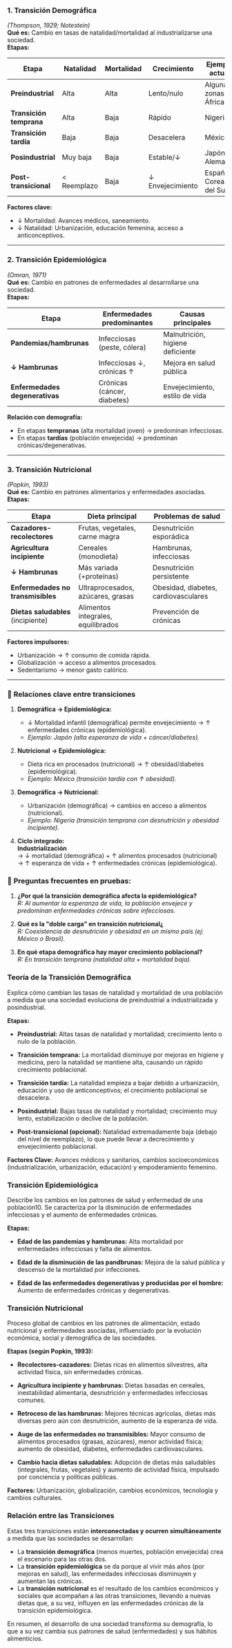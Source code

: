 ### **1. Transición Demográfica**  
*(Thompson, 1929; Notestein)*  
**Qué es:** Cambio en tasas de natalidad/mortalidad al industrializarse una sociedad.  
**Etapas:**  

| **Etapa**               | Natalidad   | Mortalidad | Crecimiento      | Ejemplo actual        |
| ----------------------- | ----------- | ---------- | ---------------- | --------------------- |
| **Preindustrial**       | Alta        | Alta       | Lento/nulo       | Algunas zonas África  |
| **Transición temprana** | Alta        | Baja       | Rápido           | Nigeria               |
| **Transición tardía**   | Baja        | Baja       | Desacelera       | México                |
| **Posindustrial**       | Muy baja    | Baja       | Estable/↓        | Japón, Alemania       |
| **Post-transicional**   | < Reemplazo | Baja       | ↓ Envejecimiento | España, Corea del Sur |

**Factores clave:**  
- ↓ Mortalidad: Avances médicos, saneamiento.  
- ↓ Natalidad: Urbanización, educación femenina, acceso a anticonceptivos.  

---

### **2. Transición Epidemiológica**  
*(Omran, 1971)*  
**Qué es:** Cambio en patrones de enfermedades al desarrollarse una sociedad.  
**Etapas:**  

| **Etapa**                          | Enfermedades predominantes      | Causas principales               |
|------------------------------------|----------------------------------|----------------------------------|
| **Pandemias/hambrunas**            | Infecciosas (peste, cólera)     | Malnutrición, higiene deficiente |
| **↓ Hambrunas**                    | Infecciosas ↓, crónicas ↑       | Mejora en salud pública          |
| **Enfermedades degenerativas**     | Crónicas (cáncer, diabetes)     | Envejecimiento, estilo de vida   |

**Relación con demografía:**  
- En etapas **tempranas** (alta mortalidad joven) → predominan infecciosas.  
- En etapas **tardías** (población envejecida) → predominan crónicas/degenerativas.  

---

### **3. Transición Nutricional**  
*(Popkin, 1993)*  
**Qué es:** Cambio en patrones alimentarios y enfermedades asociadas.  
**Etapas:**  

| **Etapa**                     | Dieta principal                     | Problemas de salud                |
|-------------------------------|-------------------------------------|-----------------------------------|
| **Cazadores-recolectores**    | Frutas, vegetales, carne magra      | Desnutrición esporádica           |
| **Agricultura incipiente**    | Cereales (monodieta)                | Hambrunas, infecciosas            |
| **↓ Hambrunas**               | Más variada (+proteínas)            | Desnutrición persistente          |
| **Enfermedades no transmisibles** | Ultraprocesados, azúcares, grasas | Obesidad, diabetes, cardiovasculares |
| **Dietas saludables** (incipiente) | Alimentos integrales, equilibrados | Prevención de crónicas            |

**Factores impulsores:**  
- Urbanización → ↑ consumo de comida rápida.  
- Globalización → acceso a alimentos procesados.  
- Sedentarismo → menor gasto calórico.  

---

### 🔗 **Relaciones clave entre transiciones**  
1. **Demográfica → Epidemiológica:**  
   - ↓ Mortalidad infantil (demográfica) permite envejecimiento → ↑ enfermedades crónicas (epidemiológica).  
   - *Ejemplo: Japón (alta esperanza de vida + cáncer/diabetes).*  

2. **Nutricional → Epidemiológica:**  
   - Dieta rica en procesados (nutricional) → ↑ obesidad/diabetes (epidemiológica).  
   - *Ejemplo: México (transición tardía con ↑ obesidad).*  

3. **Demográfica → Nutricional:**  
   - Urbanización (demográfica) → cambios en acceso a alimentos (nutricional).  
   - *Ejemplo: Nigeria (transición temprana con desnutrición y obesidad incipiente).*  

4. **Ciclo integrado:**  
   **Industrialización**  
   → ↓ mortalidad (demográfica) + ↑ alimentos procesados (nutricional)  
   → ↑ esperanza de vida + ↑ enfermedades crónicas (epidemiológica).  

### 📌 **Preguntas frecuentes en pruebas:**  
1. **¿Por qué la transición demográfica afecta la epidemiológica?**  
   *R: Al aumentar la esperanza de vida, la población envejece y predominan enfermedades crónicas sobre infecciosas.*  

2. **Qué es la "doble carga" en transición nutricional¿**  
   *R: Coexistencia de desnutrición y obesidad en un mismo país (ej: México o Brasil).*  

3. **En qué etapa demográfica hay mayor crecimiento poblacional?**  
   *R: En transición temprana (natalidad alta + mortalidad baja).*
### Teoría de la Transición Demográfica

Explica cómo cambian las tasas de natalidad y mortalidad de una población a medida que una sociedad evoluciona de preindustrial a industrializada y posindustrial.

**Etapas:**

- **Preindustrial:** Altas tasas de natalidad y mortalidad; crecimiento lento o nulo de la población.
    
- **Transición temprana:** La mortalidad disminuye por mejoras en higiene y medicina, pero la natalidad se mantiene alta, causando un rápido crecimiento poblacional.
    
- **Transición tardía:** La natalidad empieza a bajar debido a urbanización, educación y uso de anticonceptivos; el crecimiento poblacional se desacelera.
    
- **Posindustrial:** Bajas tasas de natalidad y mortalidad; crecimiento muy lento, estabilización o declive de la población.
    
- **Post-transicional (opcional):** Natalidad extremadamente baja (debajo del nivel de reemplazo), lo que puede llevar a decrecimiento y envejecimiento poblacional.

**Factores Clave:** Avances médicos y sanitarios, cambios socioeconómicos (industrialización, urbanización, educación) y empoderamiento femenino.
### Transición Epidemiológica

Describe los cambios en los patrones de salud y enfermedad de una población10. Se caracteriza por la disminución de enfermedades infecciosas y el aumento de enfermedades crónicas.

**Etapas:**

- **Edad de las pandemias y hambrunas:** Alta mortalidad por enfermedades infecciosas y falta de alimentos.
    
- **Edad de la disminución de las pandbrunas:** Mejora de la salud pública y descenso de la mortalidad por infecciones.
    
- **Edad de las enfermedades degenerativas y producidas por el hombre:** Aumento de enfermedades crónicas y degenerativas.
### Transición Nutricional

Proceso global de cambios en los patrones de alimentación, estado nutricional y enfermedades asociadas, influenciado por la evolución económica, social y demográfica de las sociedades.

**Etapas (según Popkin, 1993):**

- **Recolectores-cazadores:** Dietas ricas en alimentos silvestres, alta actividad física, sin enfermedades crónicas.
    
- **Agricultura incipiente y hambrunas:** Dietas basadas en cereales, inestabilidad alimentaria, desnutrición y enfermedades infecciosas comunes.
    
- **Retroceso de las hambrunas:** Mejores técnicas agrícolas, dietas más diversas pero aún con desnutrición, aumento de la esperanza de vida.
    
- **Auge de las enfermedades no transmisibles:** Mayor consumo de alimentos procesados (grasas, azúcares), menor actividad física; aumento de obesidad, diabetes, enfermedades cardiovasculares.
    
- **Cambio hacia dietas saludables:** Adopción de dietas más saludables (integrales, frutas, vegetales) y aumento de actividad física, impulsado por conciencia y políticas públicas.

**Factores:** Urbanización, globalización, cambios económicos, tecnología y cambios culturales.
### Relación entre las Transiciones

Estas tres transiciones están **interconectadas y ocurren simultáneamente** a medida que las sociedades se desarrollan:

- La **transición demográfica** (menos muertes, población envejecida) crea el escenario para las otras dos.
- La **transición epidemiológica** se da porque al vivir más años (por mejoras en salud), las enfermedades infecciosas disminuyen y aumentan las crónicas.
- La **transición nutricional** es el resultado de los cambios económicos y sociales que acompañan a las otras transiciones, llevando a nuevas dietas que, a su vez, influyen en las enfermedades crónicas de la transición epidemiológica.

En resumen, el desarrollo de una sociedad transforma su demografía, lo que a su vez cambia sus patrones de salud (enfermedades) y sus hábitos alimenticios.